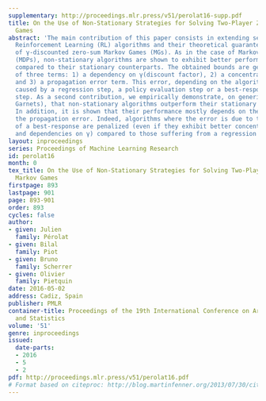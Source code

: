 ```yaml
---
supplementary: http://proceedings.mlr.press/v51/perolat16-supp.pdf
title: On the Use of Non-Stationary Strategies for Solving Two-Player Zero-Sum Markov
  Games
abstract: 'The main contribution of this paper consists in extending several non-stationary
  Reinforcement Learning (RL) algorithms and their theoretical guarantees to the case
  of γ-discounted zero-sum Markov Games (MGs). As in the case of Markov Decision Processes
  (MDPs), non-stationary algorithms are shown to exhibit better performance bounds
  compared to their stationary counterparts. The obtained bounds are generically composed
  of three terms: 1) a dependency on γ(discount factor), 2) a concentrability coefficient
  and 3) a propagation error term. This error, depending on the algorithm, can be
  caused by a regression step, a policy evaluation step or a best-response evaluation
  step. As a second contribution, we empirically demonstrate, on generic MGs (called
  Garnets), that non-stationary algorithms outperform their stationary counterparts.
  In addition, it is shown that their performance mostly depends on the nature of
  the propagation error. Indeed, algorithms where the error is due to the evaluation
  of a best-response are penalized (even if they exhibit better concentrability coefficients
  and dependencies on γ) compared to those suffering from a regression error.'
layout: inproceedings
series: Proceedings of Machine Learning Research
id: perolat16
month: 0
tex_title: On the Use of Non-Stationary Strategies for Solving Two-Player Zero-Sum
  Markov Games
firstpage: 893
lastpage: 901
page: 893-901
order: 893
cycles: false
author:
- given: Julien
  family: Pérolat
- given: Bilal
  family: Piot
- given: Bruno
  family: Scherrer
- given: Olivier
  family: Pietquin
date: 2016-05-02
address: Cadiz, Spain
publisher: PMLR
container-title: Proceedings of the 19th International Conference on Artificial Intelligence
  and Statistics
volume: '51'
genre: inproceedings
issued:
  date-parts:
  - 2016
  - 5
  - 2
pdf: http://proceedings.mlr.press/v51/perolat16.pdf
# Format based on citeproc: http://blog.martinfenner.org/2013/07/30/citeproc-yaml-for-bibliographies/
---
```

